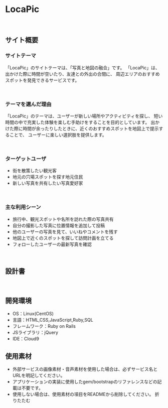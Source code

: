 # LocaPic
​
## サイト概要
### サイトテーマ
「LocaPic」のサイトテーマは、「写真と地図の融合」です。
「LocaPic」は、出かけた際に時間が空いたり、友達との外出の合間に、
 周辺エリアのおすすめスポットを発見できるサービスです。


​
### テーマを選んだ理由
「LocaPic」のテーマは、ユーザーが新しい場所やアクティビティを探し、
短い時間の中で充実した体験を楽しむ手助けをすることを目的としています。
出かけた際に時間が余ったりしたときに、近くのおすすめスポットを地図上で提示することで、
ユーザーに楽しい選択肢を提供します。

​
### ターゲットユーザ
* 街を散策したい観光客
* 地元の穴場スポットを探す地元住民
* 新しい写真を共有したい写真愛好家


​
### 主な利用シーン
* 旅行中、観光スポットや名所を訪れた際の写真共有
* 自分の撮影した写真に位置情報を追加して投稿
* 他のユーザーの写真を見て、いいねやコメントを残す
* 地図上で近くのスポットを探して訪問計画を立てる
* フォローしたユーザーの最新写真を確認

​
## 設計書
<!--テーマを設定・提出する時点では不要です-->
​
## 開発環境
- OS：Linux(CentOS)
- 言語：HTML,CSS,JavaScript,Ruby,SQL
- フレームワーク：Ruby on Rails
- JSライブラリ：jQuery
- IDE：Cloud9
​
## 使用素材
- 外部サービスの画像素材・音声素材を使用した場合は、必ずサービス名とURLを明記してください。
- アプリケーションの実装に使用したgem/bootstrapのリファレンスなどの記載は不要です。
- 使用しない場合は、使用素材の項目をREADMEから削除してください。
折りたたむ